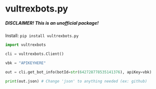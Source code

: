 # vultrexbots.py
##### **DISCLAIMER!** This is an unofficial package!

Install:
``
pip install vultrexbots.py
``

```py
import vultrexbots

cli = vultrexbots.Client()

vbk = "APIKEYHERE"

out = cli.get_bot_info(botId=str(642728778535141376), apiKey=vbk)

print(out.json) # Change 'json' to anything needed (ex: github)
```